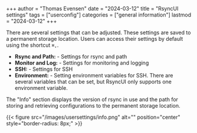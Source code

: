 +++
author = "Thomas Evensen"
date = "2024-03-12"
title =  "RsyncUI settings"
tags = ["userconfig"]
categories = ["general information"]
lastmod = "2024-03-12"
+++

There are several settings that can be adjusted. These settings are saved to a permanent storage location.
Users can access their settings by default using the shortcut `⌘,`.

- **Rsync and Path:** - Settings for rsync and path
- **Monitor and Log:** - Settings for monitoring and logging
- **SSH:** - Settings for SSH
- **Environment:** - Setting environment variables for SSH. There are several variables that can be set, but RsyncUI only supports one environment variable.

The "Info" section displays the version of rsync in use and the path for storing and retrieving configurations to the permanent storage location.

{{< figure src="/images/usersettings/info.png" alt="" position="center" style="border-radius: 8px;" >}}
